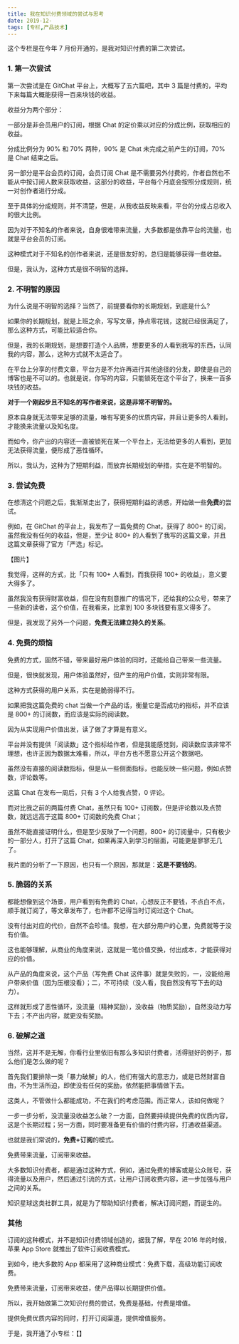 ```yaml
---
title: 我在知识付费领域的尝试与思考
date: 2019-12-
tags: [专栏,产品技术]
---
```


这个专栏是在今年 7 月份开通的，是我对知识付费的第二次尝试。

### 1. 第一次尝试

第一次尝试是在 GitChat 平台上，大概写了五六篇吧，其中 3 篇是付费的，平均下来每篇大概能获得一百来块钱的收益。

收益分为两个部分：

一部分是非会员用户的订阅，根据 Chat 的定价乘以对应的分成比例，获取相应的收益。

分成比例分为 90% 和 70% 两种，90% 是 Chat 未完成之前产生的订阅，70% 是 Chat 结束之后。

另一部分是平台会员的订阅，会员订阅 Chat 是不需要另外付费的，作者自然也不能从中按订阅人数来获取收益，这部分的收益，平台每个月底会按照分成规则，统一对创作者进行分成。

至于具体的分成规则，并不清楚，但是，从我收益反映来看，平台的分成占总收入的很大比例。

因为对于不知名的作者来说，自身很难带来流量，大多数都是依靠平台的流量，也就是平台会员的订阅。

这种模式对于不知名的创作者来说，还是很友好的，总归是能够获得一些收益。

但是，我认为，这种方式是很不明智的选择。

### 2. 不明智的原因

为什么说是不明智的选择？当然了，前提要看你的长期规划，到底是什么?

如果你的长期规划，就是上班之余，写写文章，挣点零花钱，这就已经很满足了，那么这种方式，可能比较适合你。

但是，我的长期规划，是想要打造个人品牌，想要更多的人看到我写的东西，认同我的内容，那么，这种方式就不太适合了。

在平台上分享的付费文章，平台方是不允许再进行其他途径的分发，即使是自己的博客也是不可以的。也就是说，你写的内容，只能锁死在这个平台了，换来一百多块钱的收益。

**对于一个刚起步且不知名的写作者来说，这是非常不明智的。**

原本自身就无法带来足够的流量，唯有写更多的优质内容，并且让更多的人看到，才能换来流量以及知名度。

而如今，你产出的内容还一直被锁死在某一个平台上，无法给更多的人看到，更加无法获得流量，便形成了恶性循环。

所以，我认为，这种为了短期利益，而放弃长期规划的举措，实在是不明智的。

### 3. 尝试免费

在想清这个问题之后，我渐渐走出了，获得短期利益的诱惑，开始做一些**免费**的尝试。

例如，在 GitChat 的平台上，我发布了一篇免费的 Chat，获得了 800+ 的订阅，虽然我没有任何的收益，但是，至少让 800+ 的人看到了我写的这篇文章，并且这篇文章获得了官方「严选」标记。

【图片】

我觉得，这样的方式，比「只有 100+ 人看到，而我获得 100+ 的收益」，意义要大得多了。

虽然我没有获得财富收益，但在没有刻意推广的情况下，还给我的公众号，带来了一些新的读者，这个价值，在我看来，比拿到 100 多块钱要有意义得多了。

但是，我发现了另外一个问题，**免费无法建立持久的关系**。

### 4. 免费的烦恼

免费的方式，固然不错，带来最好用户体验的同时，还能给自己带来一些流量。

但是，很快就发现，用户体验虽然好，但产生的用户价值，实则非常有限。

这种方式获得的用户关系，实在是脆弱得不行。

如果把我这篇免费的 chat 当做一个产品的话，衡量它是否成功的指标，并不应该是 800+ 的订阅数，而应该是实际的阅读数。

因为从实现用户价值出发，读了做了才算是有意义。

平台并没有提供「阅读数」这个指标给作者，但是我能感觉到，阅读数应该非常不理想，也许正因为数据太难看，所以，平台方也不愿意公开这个数据吧。

虽然没有直接的阅读数指标，但是从一些侧面指标，也能反映一些问题，例如点赞数，评论数等。

这篇 Chat 在发布一周后，只有 3 个人给我点赞，0 评论。

而对比我之前的两篇付费 Chat，虽然只有 100+ 订阅数，但是评论数以及点赞数，就远远高于这篇 800+ 订阅数的免费 Chat；

虽然不能直接证明什么，但是至少反映了一个问题，800+ 的订阅量中，只有极少的一部分人，打开了这篇 Chat，如果再深入到学习的层面，可能更是寥寥无几了。

我片面的分析了一下原因，也只有一个原因，那就是：**这是不要钱的**。

### 5. 脆弱的关系

都能想像到这个场景，用户看到有免费的 Chat，心想反正不要钱，不点白不点，顺手就订阅了，等文章发布了，也许都不记得当时订阅过这个 Chat。

没有付出对应的代价，自然不会珍惜。我想，在大部分用户的心里，免费就等于没有价值。

这也能够理解，从商业的角度来说，这就是一笔价值交换，付出成本，才能获得对应的价值。

从产品的角度来说，这个产品（写免费 Chat 这件事）就是失败的，一，没能给用户带来价值（因为压根没看）；二，不可持续（没人看，我自然没有写下去的动力）。

这样就形成了恶性循环，没流量（精神奖励），没收益（物质奖励），自然没动力写下去；不产出内容，就更没有奖励。

### 6. 破解之道
当然，这并不是无解，你看行业里依旧有那么多知识付费者，活得挺好的例子，那么他们是怎么做的呢？

首先我们要排除一类「暴力破解」的人，他们有强大的意志力，或是已然财富自由，不为生活所迫，即使没有任何的奖励，依然能把事情做下去。

这类人，不管做什么都能成功，不在我们的考虑范围。而正常人，该如何做呢？

一步一步分析，没流量没收益怎么破？一方面，自然要持续提供免费的优质内容，这是个长期过程；另一方面，同时要准备更有价值的付费内容，打通收益渠道。

也就是我们常说的，**免费+订阅**的模式。

免费带来流量，订阅带来收益。

大多数知识付费者，都是通过这种方式，例如，通过免费的博客或是公众账号，获得流量以及用户，然后通过引流的方式，让用户订阅收费内容，进一步加强与用户之间的关系。

知识星球这类社群工具，就是为了帮助知识付费者，解决订阅问题，而诞生的。

### 其他
订阅的这种模式，并不是知识付费领域创造的，据我了解，早在 2016 年的时候，苹果 App Store 就推出了软件订阅收费模式。

到如今，绝大多数的 App 都采用了这种商业模式：免费下载，高级功能订阅收费。

免费带来流量，订阅带来收益，使产品得以长期提供价值。

所以，我开始做第二次知识付费的尝试，免费是基础，付费是增值。

提供免费优质内容的同时，打开订阅渠道，提供增值服务。

于是，我开通了小专栏：【】

